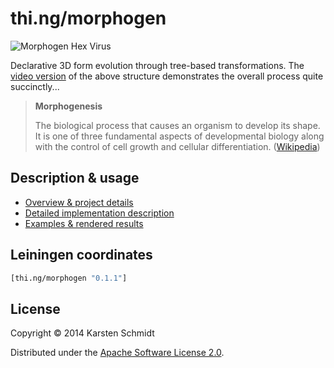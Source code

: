 # thi.ng/morphogen

![Morphogen Hex Virus](assets/img/morphogen-virus.jpg)

Declarative 3D form evolution through tree-based transformations. The [video version](https://www.youtube.com/watch?v=vXlOB4NfAE0) of the above structure demonstrates the overall process quite succinctly...

> **Morphogenesis**
>
> The biological process that causes an organism to develop its shape.
> It is one of three fundamental aspects of developmental biology along
> with the control of cell growth and cellular differentiation.
> ([Wikipedia](http://en.wikipedia.org/wiki/Morphogenesis))

## Description & usage

- [Overview & project details](src/index.org)
- [Detailed implementation description](src/core.org)
- [Examples & rendered results](src/examples.org)

## Leiningen coordinates

```clj
[thi.ng/morphogen "0.1.1"]
```

## License

Copyright © 2014 Karsten Schmidt

Distributed under the [Apache Software License 2.0](http://www.apache.org/licenses/LICENSE-2.0).
